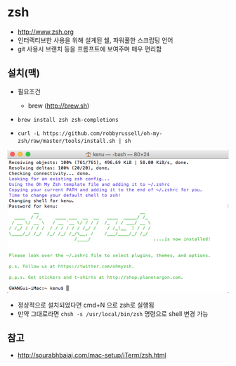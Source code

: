 # zsh

* http://www.zsh.org
* 인터랙티브한 사용을 위해 설계된 쉘, 파워풀한 스크립팅 언어
* git 사용시 브랜치 등을 프롬프트에 보여주며 매우 편리함

## 설치(맥)
* 필요조건
  * brew (http://brew.sh)

* `brew install zsh zsh-completions`
* `curl -L https://github.com/robbyrussell/oh-my-zsh/raw/master/tools/install.sh | sh`
<img src="images/zsh-installed.png" alt="zsh installed">

* 정상적으로 설치되었다면 cmd+N 으로 zsh로 실행됨
* 만약 그대로라면 `chsh -s /usr/local/bin/zsh` 명령으로 shell 변경 가능

## 참고
* http://sourabhbajaj.com/mac-setup/iTerm/zsh.html
